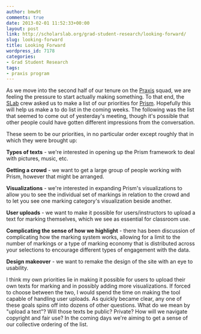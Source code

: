 ```yaml
---
author: bmw9t
comments: true
date: 2013-02-01 11:52:33+00:00
layout: post
link: http://scholarslab.org/grad-student-research/looking-forward/
slug: looking-forward
title: Looking Forward
wordpress_id: 7178
categories:
- Grad Student Research
tags:
- praxis program
---
```


As we move into the second half of our tenure on the [Praxis](http://praxis.scholarslab.org/) squad, we are feeling the pressure to start actually making something. To that end, the [SLab](http://www.scholarslab.org/) crew asked us to make a list of our priorities for [Prism](http://prism.scholarslab.org/). Hopefully this will help us make a to do list in the coming weeks. The following was the list that seemed to come out of yesterday's meeting, though it's possible that other people could have gotten different impressions from the conversation.

These seem to be our priorities, in no particular order except roughly that in which they were brought up:

**Types of texts** - we're interested in opening up the Prism framework to deal with pictures, music, etc.

**Getting a crowd** - we want to get a large group of people working with Prism, however that might be arranged.

**Visualizations** - we're interested in expanding Prism's visualizations to allow you to see the individual set of markings in relation to the crowd and to let you see one marking category's visualization beside another.

**User uploads** - we want to make it possible for users/instructors to upload a text for marking themselves, which we see as essential for classroom use.

**Complicating the sense of how we highlight** - there has been discussion of complicating how the marking system works, allowing for a limit to the number of markings or a type of marking economy that is distributed across your selections to encourage different types of engagement with the data.

**Design makeover** - we want to remake the design of the site with an eye to usability.

I think my own priorities lie in making it possible for users to upload their own texts for marking and in possibly adding more visualizations. If forced to choose between the two, I would spend the time on making the tool capable of handling user uploads. As quickly became clear, any one of these goals spins off into dozens of other questions. What do we mean by "upload a text"? Will those texts be public? Private? How will we navigate copyright and fair use? In the coming days we're aiming to get a sense of our collective ordering of the list.
